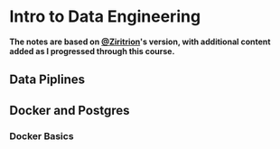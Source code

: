 # Intro to Data Engineering

**The notes are based on [@Ziritrion](https://github.com/ziritrion)'s version, with additional content added as I progressed through this course.**

## Data Piplines
## Docker and Postgres
### Docker Basics

